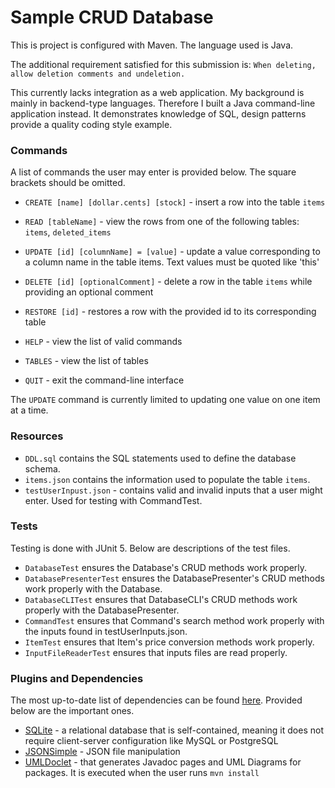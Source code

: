 # Sample CRUD Database

This is project is configured with Maven. The language used is Java.

The additional requirement satisfied for this submission is: `When deleting, allow deletion comments and undeletion.`

This currently lacks integration as a web application. My background is mainly in backend-type languages. Therefore I built a Java command-line application instead. It demonstrates knowledge of SQL, design patterns provide a quality coding style example.

### Commands

A list of commands the user may enter is provided below. The square brackets should be omitted.

* `CREATE [name] [dollar.cents] [stock]` - insert a row into the table `items`

* `READ [tableName]` - view the rows from one of the following tables: `items`, `deleted_items`

* `UPDATE [id] [columnName] = [value]` - update a value corresponding to a column name in the table items. Text values must be quoted like 'this'

* `DELETE [id] [optionalComment]` - delete a row in the table `items` while providing an optional comment

* `RESTORE [id]` - restores a row with the provided id to its corresponding table

* `HELP` - view the list of valid commands

* `TABLES` - view the list of tables

* `QUIT` - exit the command-line interface

The `UPDATE` command is currently limited to updating one value on one item at a time.

### Resources

- `DDL.sql` contains the SQL statements used to define the database schema.
- `items.json` contains the information used to populate the table `items`.
- `testUserInpust.json` - contains valid and invalid inputs that a user might enter. Used for testing with CommandTest.

### Tests

Testing is done with JUnit 5. Below are descriptions of the test files.

 - `DatabaseTest` ensures the Database's CRUD methods work properly.
 - `DatabasePresenterTest` ensures the DatabasePresenter's CRUD methods work properly with the Database.
 - `DatabaseCLITest` ensures that DatabaseCLI's CRUD methods work properly with the DatabasePresenter.
 - `CommandTest` ensures that Command's search method work properly with the inputs found in testUserInputs.json.
 - `ItemTest` ensures that Item's price conversion methods work properly.
 - `InputFileReaderTest` ensures that inputs files are read properly.

### Plugins and Dependencies

The most up-to-date list of dependencies can be found [here](https://github.com/cyberphoria/Sample-CRUD-Backend/network/dependencies). Provided below are the important ones.

- [SQLite](https://github.com/xerial/sqlite-jdbc) - a relational database that is self-contained, meaning it does not require client-server configuration like MySQL or PostgreSQL
- [JSONSimple](https://github.com/fangyidong/json-simple) - JSON file manipulation
- [UMLDoclet](https://github.com/talsma-ict/umldoclet) - that generates Javadoc pages and UML Diagrams for packages. It is executed when the user runs ```mvn install```
